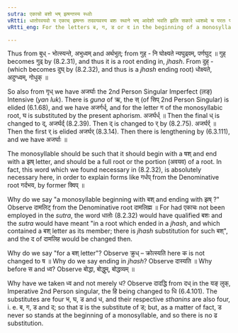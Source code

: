 ```yaml
---
sutra: एकाचो बशो भष् झषन्तस्य स्ध्वोः
vRtti: धातोरवयवो य एकाच् झषन्तः तदवयवस्य बशः स्थाने भष् आदेशो भवति झलि सकारे ध्वशब्दे च परतः पदान्ते च ॥
vRtti_eng: For the letters ब, ग, ड or द in the beginning of a monosyllable, and belonging to a root, and which ends in झ, भ, घ, ढ or ध, there is substituted भ, घ, ढ or ध  respectively, before स or ध्व, or at the end of a _pada_ (word).

---
```

Thus from बुध् - भोत्स्यन्ते, अभुध्वम् and अर्थभुत्; from गुह् - नि घोक्ष्यते न्यघुढ्वम्, पर्णघुट् ॥ गुह् becomes गुढ् by (8.2.31), and thus it is a root ending in, _jhash_. From दुह् - (which becomes दुघ् by (8.2.32), and thus is a _jhash_ ending root) धोक्ष्यते, अदुग्ध्वम्, गोधुक् ॥

So also from गृध् we have अजर्घाः the 2nd Person Singular Imperfect (लङ्) Intensive (_yan_ _luk_). There is _guna_ of ऋ, the स् (of सिप् 2nd Person Singular) is elided (6.1.68), and we have अजर्गर्ध्, and for the letter ग of the monosyllabic root, घ is substituted by the present aphorism. अजर्घर्ध् ॥ Then the final ध् is changed to द्, अजर्घर्द् (8.2.39). Then द् is changed to र् by (8.2.75). अजर्घर्र् ॥ Then the first र् is elided अजर्घर् (8.3.14). Then there is lengthening by (6.3.111), and we have अजर्घाः ॥

The monosyllable should be such that it should begin with a षश् and end with a झष् letter, and should be a full root or the portion (अवयव) of a root. In fact, this word which we found necessary in (8.2.32), is absolutely necessary here, in order to explain forms like गर्धप् from the Denominative root गर्दभय, by former क्विप् ॥

Why do we say "a monosyllable beginning with बश् and ending with झष् ?" Observe दामलिट् from the Denominative root दामलिह्म ॥ For had एकाचः not been employed in the _sutra_, the word धातोः (8.2.32) would have qualified बशः and the _sutra_ would have meant "in a root which ended in a _jhash_, and which contained a बश् letter as its member; there is _jhash_ substitution for such बश्", and the द of दामलिह would be changed then.

Why do we say "for a बश् letter"? Observe क्रुध् – क्रोत्स्यति here क is not changed to ष ॥ Why do we say ending in _jhash_? Observe दास्यति ॥ Why before स and ध्व? Observe बोद्धा, बोद्धुम्, बोद्धव्यम् ॥

Why have we taken ध्व and not merely ध? Observe दादद्धि from दध् in the यङ् लुक्, Imperative 2nd Person singular, the हि being changed to धि (6.4.101). The substitutes are four भ, घ, ड and ध, and their respective _sthanins_ are also four, i. e. ब, ग, ड and द; so that ढ is the substitute of ड; but, as a matter of fact, ड never so stands at the beginning of a monosyllable, and so there is no ढ substitution. 